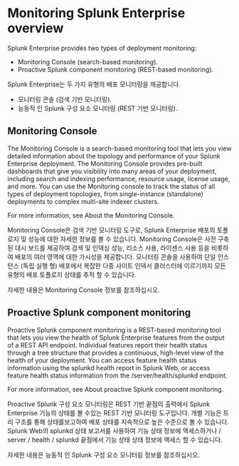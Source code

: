 # Monitoring Splunk Enterprise overview

Splunk Enterprise provides two types of deployment monitoring:

- Monitoring Console (search-based monitoring).
- Proactive Splunk component monitoring (REST-based monitoring).

Splunk Enterprise는 두 가지 유형의 배포 모니터링을 제공합니다.

- 모니터링 콘솔 (검색 기반 모니터링).
- 능동적 인 Splunk 구성 요소 모니터링 (REST 기반 모니터링).

## Monitoring Console

The Monitoring Console is a search-based monitoring tool that lets you view detailed information about the topology and performance of your Splunk Enterprise deployment. The Monitoring Console provides pre-built dashboards that give you visibility into many areas of your deployment, including search and indexing performance, resource usage, license usage, and more. You can use the Monitoring console to track the status of all types of deployment topologies, from single-instance (standalone) deployments to complex multi-site indexer clusters.

For more information, see About the Monitoring Console.

Monitoring Console은 검색 기반 모니터링 도구로, Splunk Enterprise 배포의 토폴로지 및 성능에 대한 자세한 정보를 볼 수 있습니다. Monitoring Console은 사전 구축 된 대시 보드를 제공하여 검색 및 인덱싱 성능, 리소스 사용, 라이센스 사용 등을 비롯하여 배포의 여러 영역에 대한 가시성을 제공합니다. 모니터링 콘솔을 사용하여 단일 인스턴스 (독립 실행 형) 배포에서 복잡한 다중 사이트 인덱서 클러스터에 이르기까지 모든 유형의 배포 토폴로지 상태를 추적 할 수 있습니다.

자세한 내용은 Monitoring Console 정보를 참조하십시오.

## Proactive Splunk component monitoring

Proactive Splunk component monitoring is a REST-based monitoring tool that lets you view the health of Splunk Enterprise features from the output of a REST API endpoint. Individual features report their health status through a tree structure that provides a continuous, high-level view of the health of your deployment. You can access feature health status information using the splunkd health report in Splunk Web, or access feature health status information from the /server/health/splunkd endpoint.

For more information, see About proactive Splunk component monitoring.

Proactive Splunk 구성 요소 모니터링은 REST 기반 끝점의 출력에서 Splunk Enterprise 기능의 상태를 볼 수있는 REST 기반 모니터링 도구입니다. 개별 기능은 트리 구조를 통해 상태를보고하여 배포 상태를 지속적으로 높은 수준으로 볼 수 있습니다. Splunk Web의 splunkd 상태 보고서를 사용하여 기능 상태 정보에 액세스하거나 / server / health / splunkd 끝점에서 기능 상태 상태 정보에 액세스 할 수 있습니다.

자세한 내용은 능동적 인 Splunk 구성 요소 모니터링 정보를 참조하십시오.